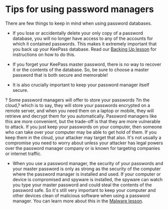 [Title]: # (Tips for using password managers)
[Difficulty]: # (Advanced)
[Order]: # (1)

# Tips for using password managers

There are few things to keep in mind when using password databases.

*   If you lose or accidentally delete your only copy of a password database, you will no longer have access to any of the accounts for which it contained passwords. This makes it extremely important that you back up your KeePass database. Read our [Backing Up lesson](umbrella://lesson/backing-up) for instructions on how to do this.
*   If you forget your KeePass master password, there is no way to recover it or the contents of the database. So, be sure to choose a master password that is both secure and memorable!

*   It is also crucially important to keep your password manager itself secure.

? Some password managers will offer to store your passwords ?in the cloud,? which is to say, they will store your passwords encrypted on a remote server, and when you need them on a laptop or mobile, they will retrieve and decrypt them for you automatically. Password managers like this are more convenient, but the trade-off is that they are more vulnerable to attack. If you just keep your passwords on your computer, then someone who can take over your computer may be able to get hold of them. If you keep them in the cloud, your attacker may target that also. It's not usually a compromise you need to worry about unless your attacker has legal powers over the password manager company or is known for targeting companies or internet traffic.
*   When you use a password manager, the security of your passwords and your master password is only as strong as the security of the computer where the password manager is installed and used. If your computer or device is compromised and spyware is installed, the spyware can watch you type your master password and could steal the contents of the password safe. So it's still very important to keep your computer and other devices clean of malicious software when using a password manager. You can learn more about this in the [Malware lesson](umbrella://lesson/malware).